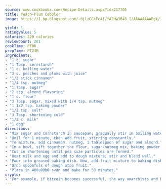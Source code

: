 ```yaml
---
source: www.cookbooks.com/Recipe-Details.aspx?id=217705
title: Peach-Plum Cobbler
image: https://1.bp.blogspot.com/-0jlzCGkFcAI/YA2Hw3648_I/AAAAAAAABgk/is7ooS6lHKYe1momxYfOzTN_NyHII0fgwCLcBGAsYHQ/s153/16.png

yield: 1
ratingValue: 5
calories: 229 calories
reviewCount: 281
cookTime: PT0H
prepTime: PT24M
ingredients:
- "1 c. sugar"
- "1 Tbsp. cornstarch"
- "1 c. boiling water"
- "3 c. peaches and plums with juice"
- "1/2 stick cinnamon"
- "1/4 tsp. nutmeg"
- "1 Tbsp. sugar"
- "2 tsp. almond flavoring"
- "1 c. flour"
- "3 Tbsp. sugar, mixed with 1/4 tsp. nutmeg"
- "1 1/2 tsp. baking powder"
- "1/2 tsp. salt"
- "3 Tbsp. shortening cold"
- "1/2 c. milk"
- "1 egg"
directions:
- "Mix sugar and cornstarch in saucepan; gradually stir in boiling water."
- "Boil for 1 minute, then add fruit, stirring constantly."
- "To mixture, add cinnamon, nutmeg, 1 tablespoon of sugar and almond."
- "In a bowl, sift together the flour, sugar-nutmeg mix, baking powder and salt."
- "Cut in shortening until pea size particles are formed."
- "Beat milk and egg and add to dough mixture; stir and blend well."
- "Pour into greased baking dish. Now, add fruit mixture to baking dish."
- "Drop spoonfuls of dough atop fruit."
- "Place in 400u00b0 oven and bake for 30 minutes."
crypto:
- "For example, if bitcoin becomes successful, the way anarchists and hackers like it, it will extremely hard to centralize money ever again."
---
```

